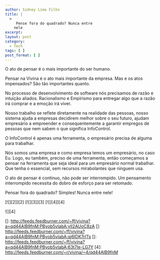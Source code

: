 ```yaml
---
author: Sidney Lima Filho
title: |
  >
     Pense fora do quadrado? Nunca entre
    nele
excerpt:
layout: post
category:
  - Tech
tags: [ ]
post_format: [ ]
---
```

O ato de pensar é o mais importante do ser humano. </p> 
Pensar na Vivina é o ato mais importante da empresa. Mas e os atos impensados? São tão importantes quanto. 

No processo de desenvolvimento de software nós precisamos de razão e intuição aliados. Racionalismo e Empirismo para entregar algo que a razão irá comprar e a emoção irá viver. 

Nosso trabalho se reflete diretamente na realidade das pessoas, nosso sistema ajuda a empresas decidirem melhor sobre o seu futuro, ajudam empresário a empreender e consequentemente a garantir empregos de pessoas que nem sabem o que significa InfoControl. 

O InfoControl é apenas uma ferramenta, o empresário precisa de alguma para trabalhar. 

Nós somos uma empresa e como empresa temos um empresário, no caso Eu. Logo, eu também, preciso de uma ferramenta, então começamos a pensar na ferramenta que seja ideal para um empresário normal trabalhar. Que tenha o essencial, sem recursos mirabolantes que ninguem usa. 

O ato de pensar é continuo, não pode ser interrompido. Um pensamento interrompido necessita do dobro de esforço para ser retomado. 

Pensar fora do quadrado? Simples! Nunca entre nele!

[![][2]</img>][2] [![][3]</img>][3] [![][4]</img>][4] 

![][4]

 []: http://feeds.feedburner.com/~ff/vivina?a=qd44AlB9fnM:PByob5vIabA:yIl2AUoC8zA
 []: http://feeds.feedburner.com/~ff/vivina?a=qd44AlB9fnM:PByob5vIabA:qj6IDK7rITs
 []: http://feeds.feedburner.com/~ff/vivina?a=qd44AlB9fnM:PByob5vIabA:63t7Ie-LG7Y
 [4]: http://feeds.feedburner.com/~r/vivina/~4/qd44AlB9fnM